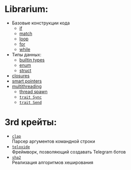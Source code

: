 # Librarium:
* Базовые конструкции кода
    * [if](./librarium/basic%20lang%20constructions/if.md)
    * [match](./librarium/basic%20lang%20constructions/match.md)
    * [loop](./librarium/basic%20lang%20constructions/loop.md)
    * [for](./librarium/basic%20lang%20constructions/for.md)
    * [while](./librarium/basic%20lang%20constructions/while.md)
* Типы данных:
    * [builtin types](./librarium/data%20types/buitin%20types.md)
    * [enum](./librarium/data%20types/enum.md)
    * [struct](./librarium/data%20types/struct.md)
* [closures](./librarium/closures.md)
* [smart pointers](./librarium/smart%20pointers.md)
* [multithreading](./librarium/multithreading.md)
    * [thread spawn](./librarium/multithreading/thread%20spawn.md)
    * [`trait Sync`](./librarium/multithreading/trait%20Sync.md)
    * [`trait Send`](./librarium/multithreading/trait%20Send.md)


# 3rd крейты:
* [`clap`](https://docs.rs/clap/latest/clap/)  
    Парсер аргументов командной строки  
* [`teloxide`](https://docs.rs/teloxide/latest/teloxide/index.html)  
    Фреймворк, позволяющий создавать Telegram ботов  
* [`sha2`](https://docs.rs/sha2/latest/sha2/)  
    Реализация алгоритмов хеширования
